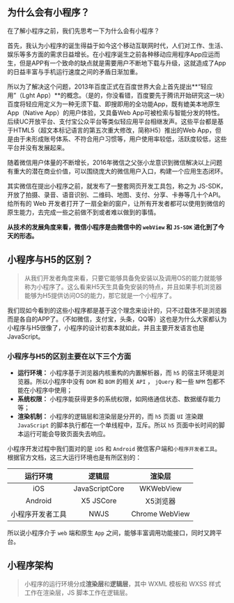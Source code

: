 ## 为什么会有小程序？

在了解小程序之前，我们先思考一下为什么会有小程序？

首先，我认为小程序的诞生得益于如今这个移动互联网时代，人们对工作、生活、娱乐等多方面的需求日益增长。在小程序诞生之前各种移动应用程序App应运而生，但是APP有一个致命的缺点就是需要用户不断地下载与升级，这就造成了App的日益丰富与手机运行速度之间的矛盾日渐加重。

所以为了解决这个问题，2013年百度正式在百度世界大会上首先提出**“轻应用”（Lght App）**的概念。（是的，你没看错，百度要先于腾讯开始研究这一块）百度将轻应用定义为一种无须下载、即搜即用的全功能App，既有媲美本地原生App（Native App）的用户体验，又具备Web App可被检索与智能分发的特性。后续UC开放平台、支付宝公众平台等类似轻应用平台相继发声。这些平台都是基于HTML5（超文本标记语言的第五次重大修改，简称H5）推出的Web App，但是由于未形成账号体系、不符合用户习惯等，用户使用率较低，活跃度较低，这些平台并没有发展起来。

随着微信用户体量的不断增长，2016年微信之父张小龙意识到微信解决以上问题有重大的潜在商业价值，可以围绕庞大的微信用户入口，构建一个应用生态闭环。

其实微信在提出小程序之前，就发布了一整套网页开发工具包，称之为 JS-SDK，开放了拍摄、录音、语音识别、二维码、地图、支付、分享、卡券等几十个API。给所有的 Web 开发者打开了一扇全新的窗户，让所有开发者都可以使用到微信的原生能力，去完成一些之前做不到或者难以做到的事情。

**从技术的发展角度来看，微信小程序是由微信中的 `webView` 和 `JS-SDK` 进化到了今天的形态。**

## 小程序与H5的区别？

> 从我们开发者角度来看，只要它能够具备免安装以及调用OS的能力就能够称为小程序了。这么看来H5天生具备免安装的特点，并且如果手机浏览器能够为H5提供访问OS的能力，那它就是一个小程序了。

我们现如今看到的这些小程序都是基于这个理念来设计的，只不过载体不是浏览器而是各自的APP了。（不如微信，支付宝，头条，QQ等）这也是为什么大家都认为小程序与H5很像了，小程序的设计初衷本就如此，并且主要开发语言也是JavaScript。

### 小程序与H5的区别主要在以下三个方面

- **运行环境：** 小程序基于浏览器内核重构的内置解析器，而 `h5` 的宿主环境是浏览器。所以小程序中没有 `DOM` 和 `BOM` 的相关 `API` ， `jQuery` 和一些 `NPM` 包都不能在小程序中使用；
- **系统权限：** 小程序能获得更多的系统权限，如网络通信状态、数据缓存能力等；
- **渲染机制：** 小程序的逻辑层和渲染层是分开的，而 `h5` 页面 `UI` 渲染跟 `JavaScript` 的脚本执行都在一个单线程中，互斥。所以 `h5` 页面中长时间的脚本运行可能会导致页面失去响应。

小程序开发过程中我们面对的是 `iOS` 和 `Android` 微信客户端和`小程序开发者工具`。根据官方文档，这三大运行环境也是有所区别的：

|     运行环境     |     逻辑层     |     渲染层     |
| :--------------: | :------------: | :------------: |
|       iOS        | JavaScriptCore |   WKWebView    |
|     Android      |   X5 JSCore    |    X5浏览器    |
| 小程序开发者工具 |      NWJS      | Chrome WebView |

所以说小程序介于 `web` 端和原生 `App` 之间，能够丰富调用功能接口，同时又跨平台。



## 小程序架构

> 小程序的运行环境分成**渲染层**和**逻辑层**，其中 WXML 模板和 WXSS 样式工作在渲染层，JS 脚本工作在逻辑层。

















